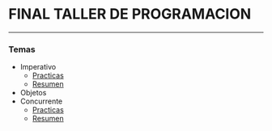 #         FINAL TALLER DE PROGRAMACION 
---
### Temas
- Imperativo
    - [Practicas](Imperativo/Practicas/)
    - [Resumen](Imperativo/imperativo.md)
- Objetos
- Concurrente
    - [Practicas](Concurrente/Practicas/)
    - [Resumen](Concurrente/concurrente.md)
